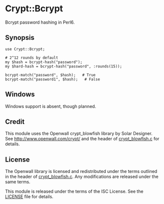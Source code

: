 # Crypt::Bcrypt #
Bcrypt password hashing in Perl6.

## Synopsis ##
```
use Crypt::Bcrypt;

# 2^12 rounds by default
my $hash = bcrypt-hash("password");
my $hard-hash = bcrypt-hash("password", :rounds(15));

bcrypt-match("password", $hash);   # True
bcrypt-match("password1", $hash);   # False
```

## Windows ##
Windows support is absent, though planned.

## Credit ##

This module uses the Openwall crypt\_blowfish library by Solar Designer. See http://www.openwall.com/crypt/ and the header of
[crypt\_blowfish.c](ext/crypt_blowfish-1.2/crypt_blowfish.c) for details.

## License ##

The Openwall library is licensed and redistributed under the terms outlined in the header of [crypt\_blowfish.c](ext/crypt_blowfish-1.2/crypt_blowfish.c). Any modifications are released under the same terms.

This module is released under the terms of the ISC License.
See the [LICENSE](LICENSE) file for details.

